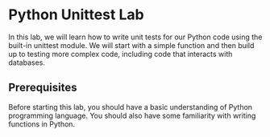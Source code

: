 # Python Unittest Lab

In this lab, we will learn how to write unit tests for our Python code using the built-in unittest module. We will start with a simple function and then build up to testing more complex code, including code that interacts with databases. 


## Prerequisites

Before starting this lab, you should have a basic understanding of Python programming language. You should also have some familiarity with writing functions in Python.

